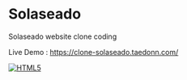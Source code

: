 # Solaseado

Solaseado website clone coding

Live Demo : https://clone-solaseado.taedonn.com/

[![HTML5](https://img.shields.io/badge/featured%20on-HTML5-%23ec6231)](#)
